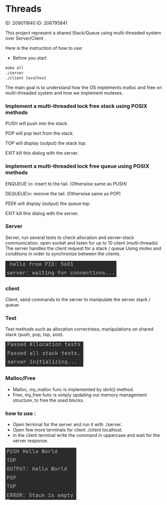 # Threads

ID: 209011840 ID: 206795841

This project represent a shared Stack/Queue using multi-threaded system
over Server/Client .

Here is the instruction of how to use:

- Before you start
<div dir='ltr'>

    make all
    ./server
    ./client localhost
</div>

The main goal is to understand how the OS implements malloc and free on multi-threaded system and how we implement mutexes.




### Implement a multi-threaded lock free stack using POSIX methods


PUSH will push <text> into the stack.

POP will pop text from the stack.

TOP will display (output) the stack top.

EXIT kill this dialog with the server.

### Implement a multi-threaded lock free queue using POSIX methods

ENQUEUE <text>\n: insert to the tail. (Otherwise same as PUSH)

DEQUEUE\n: remove the tail. (Otherwise same as POP)

PEEK will display (output) the queue top.

EXIT kill this dialog with the server.


### Server
Server, run several tests to check allocation and server-stack communication. 
open socket and listen for up to 10 client (multi-threads)
The server handles the client request for a stack / queue
Using mutex and conditions in order to synchronize between the clients.

![img_1.png](img_1.png)

### client
Client, send commands to the server to manipulate the server stack / queue.

### Test
Test methods such as allocation correctness, manipulations on shared stack (push, pop, top, size).

![img.png](img.png)

### Malloc/Free
- Malloc, my_malloc func is implemented by sbrk() method.
- Free, my_free func is simply updating our memory management structure, to free the used blocks.

### how to use :
 - Open terminal for the server and run it with ./server.
 - Open few more terminals for client ./client localhost.
 - in the client terminal write the command in uppercase and wait for the server response.

![img_2.png](img_2.png)
